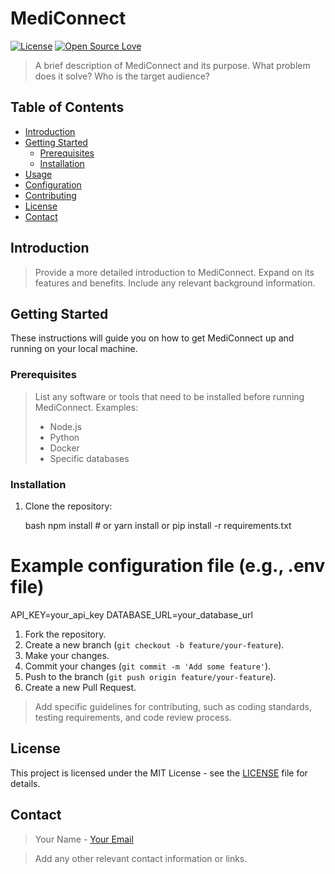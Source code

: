
# MediConnect

[![License](https://img.shields.io/badge/License-MIT-blue.svg)](https://opensource.org/licenses/MIT)
[![Open Source Love](https://badges.frapsoft.com/os/v1/open-source.svg?v=103)](https://opensource.org/)

> A brief description of MediConnect and its purpose.  What problem does it solve?  Who is the target audience?

## Table of Contents

- [Introduction](#introduction)
- [Getting Started](#getting-started)
  - [Prerequisites](#prerequisites)
  - [Installation](#installation)
- [Usage](#usage)
- [Configuration](#configuration)
- [Contributing](#contributing)
- [License](#license)
- [Contact](#contact)

## Introduction

> Provide a more detailed introduction to MediConnect. Expand on its features and benefits. Include any relevant background information.

## Getting Started

These instructions will guide you on how to get MediConnect up and running on your local machine.

### Prerequisites

> List any software or tools that need to be installed before running MediConnect.  Examples:
> - Node.js
> - Python
> - Docker
> - Specific databases

### Installation

1.  Clone the repository:

    bash
    npm install  # or yarn install or pip install -r requirements.txt
    
# Example configuration file (e.g., .env file)
API_KEY=your_api_key
DATABASE_URL=your_database_url
1.  Fork the repository.
2.  Create a new branch (`git checkout -b feature/your-feature`).
3.  Make your changes.
4.  Commit your changes (`git commit -m 'Add some feature'`).
5.  Push to the branch (`git push origin feature/your-feature`).
6.  Create a new Pull Request.

> Add specific guidelines for contributing, such as coding standards, testing requirements, and code review process.

## License

This project is licensed under the MIT License - see the [LICENSE](LICENSE) file for details.

## Contact

> Your Name - [Your Email](pujarirahulpandu@gmail.com)

> Add any other relevant contact information or links.
